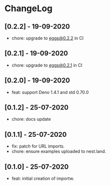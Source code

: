 # ChangeLog

## [0.2.2] - 19-09-2020

- chore: upgrade to eggs@0.2.2 in CI

## [0.2.1] - 19-09-2020

- chore: upgrade to eggs@0.2.1 in CI

## [0.2.0] - 19-09-2020

- feat: support Deno 1.4.1 and std 0.70.0

## [0.1.2] - 25-07-2020

- chore: docs update

## [0.1.1] - 25-07-2020

- fix: patch for URL imports.
- chore: ensure examples uploaded to nest.land.

## [0.1.0] - 25-07-2020

- feat: initial creation of importw.
